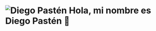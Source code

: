 # ![Diego Pastén](https://avatars.githubusercontent.com/u/91085485?s=400&u=dbf7356b3ec5644902cc58f4949975ba3df7a6ec&v=4) Hola, mi nombre es Diego Pastén 👋
